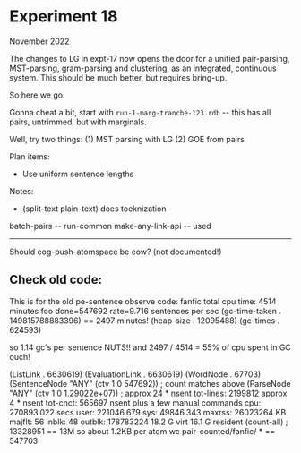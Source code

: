 Experiment 18
=============
November 2022

The changes to LG in expt-17 now opens the door for a unified
pair-parsing, MST-parsing, gram-parsing and clustering, as an
integrated, continuous system. This should be much better, but
requires bring-up.

So here we go.

Gonna cheat a bit, start with `run-1-marg-tranche-123.rdb` --
this has all pairs, untrimmed, but with marginals.

Well, try two things:
(1) MST parsing with LG
(2) GOE from pairs

Plan items:
* Use uniform sentence lengths

Notes:
* (split-text plain-text) does toeknization


batch-pairs -- run-common
make-any-link-api -- used

------

Should cog-push-atomspace be cow?  (not documented!)

Check old code:
-----------
This is for the old pe-sentence observe code:
fanfic
total cpu time: 4514 minutes
foo done=547692 rate=9.716 sentences per sec
(gc-time-taken . 149815788883396) == 2497 minutes!
 (heap-size . 12095488)
 (gc-times . 624593)

so 1.14 gc's per sentence NUTS!!
and 2497 / 4514 = 55% of cpu spent in GC ouch!

(ListLink . 6630619)
(EvaluationLink . 6630619)
(WordNode . 67703)
(SentenceNode "ANY" (ctv 1 0 547692)) ; count matches above
(ParseNode "ANY" (ctv 1 0 1.29022e+07)) ; approx 24 * nsent
tot-lines: 2199812 approx 4 * nsent
tot-cnct: 565697 nsent plus a few manual commands
cpu: 270893.022 secs  user: 221046.679  sys: 49846.343
maxrss: 26023264 KB  majflt: 56  inblk: 48  outblk: 178783224
18.2 G virt 16.1 G resident
(count-all) ; 13328951 == 13M so about 1.2KB per atom
wc pair-counted/fanfic/ * == 547703


